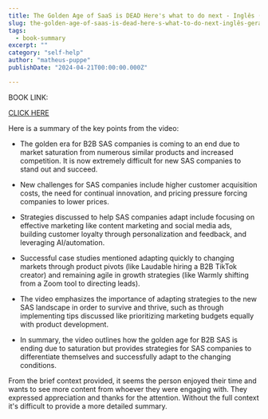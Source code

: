 ```yaml
---
title: The Golden Age of SaaS is DEAD Here's what to do next - Inglês (gerada automaticamente)
slug: the-golden-age-of-saas-is-dead-here-s-what-to-do-next-inglês-gerada-automaticamente-
tags: 
  - book-summary
excerpt: ""
category: "self-help"
author: "matheus-puppe"
publishDate: "2024-04-21T00:00:00.000Z"

---
```


BOOK LINK:

[CLICK HERE](https://www.amazon.com/gp/search?ie=UTF8&tag=matheuspupp0a-20&linkCode=ur2&linkId=4410b525877ab397377c2b5e60711c1a&camp=1789&creative=9325&index=books&keywords=the-golden-age-of-saas-is-dead-here-s-what-to-do-next-inglês-gerada-automaticamente-)



 Here is a summary of the key points from the video:

- The golden era for B2B SAS companies is coming to an end due to market saturation from numerous similar products and increased competition. It is now extremely difficult for new SAS companies to stand out and succeed. 

- New challenges for SAS companies include higher customer acquisition costs, the need for continual innovation, and pricing pressure forcing companies to lower prices. 

- Strategies discussed to help SAS companies adapt include focusing on effective marketing like content marketing and social media ads, building customer loyalty through personalization and feedback, and leveraging AI/automation.

- Successful case studies mentioned adapting quickly to changing markets through product pivots (like Laudable hiring a B2B TikTok creator) and remaining agile in growth strategies (like Warmly shifting from a Zoom tool to directing leads). 

- The video emphasizes the importance of adapting strategies to the new SAS landscape in order to survive and thrive, such as through implementing tips discussed like prioritizing marketing budgets equally with product development.

- In summary, the video outlines how the golden age for B2B SAS is ending due to saturation but provides strategies for SAS companies to differentiate themselves and successfully adapt to the changing conditions.

 From the brief context provided, it seems the person enjoyed their time and wants to see more content from whoever they were engaging with. They expressed appreciation and thanks for the attention. Without the full context it's difficult to provide a more detailed summary.